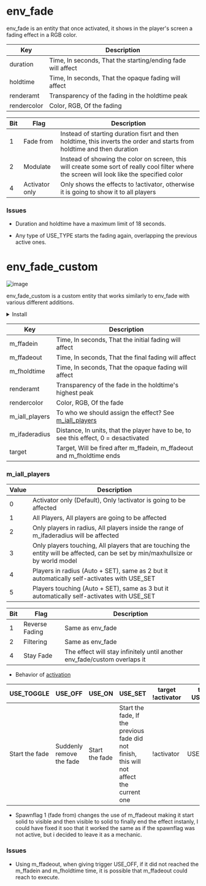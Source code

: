# env_fade

env_fade is an entity that once activated, it shows in the player's screen a fading effect in a RGB color.

| Key | Description |
|-----|-------------|
| duration | Time, In seconds, That the starting/ending fade will affect |
| holdtime | Time, In seconds, That the opaque fading will affect |
| renderamt | Transparency of the fading in the holdtime peak |
| rendercolor | Color, RGB, Of the fading |

| Bit | Flag | Description |
|-----|------|-------------|
| 1 | Fade from | Instead of starting duration fisrt and then holdtime, this inverts the order and starts from holdtime and then duration |
| 2 | Modulate | Instead of showing the color on screen, this will create some sort of really cool filter where the screen will look like the specified color |
| 4 | Activator only | Only shows the effects to !activator, otherwise it is going to show it to all players |


### Issues

- Duration and holdtime have a maximum limit of 18 seconds.

- Any type of USE_TYPE starts the fading again, overlapping the previous active ones.

# env_fade_custom

![image](../../images/angelscript.png)

env_fade_custom is a custom entity that works similarly to env_fade with various different additions.

<details><summary>Install</summary>
<p>

- Read [Install](../install.md)

- Requirements
	- scripts/maps/mikk/[env_fade_custom.as](../../../scripts/maps/mikk/env_fade_custom.as)
	- scripts/maps/mikk/[utils.as](../../../scripts/maps/mikk/utils.as)

</p>
</details>

| Key | Description |
|-----|-------------|
| m_ffadein | Time, In seconds, That the initial fading will affect |
| m_ffadeout | Time, In seconds, That the final fading will affect |
| m_fholdtime | Time, In seconds, That the opaque fading will affect |
| renderamt | Transparency of the fade in the holdtime's highest peak |
| rendercolor | Color, RGB, Of the fade |
| m_iall_players | To who we should assign the effect? See [m_iall_players](#m_iall_players) |
| m_ifaderadius | Distance, In units, that the player have to be, to see this effect, 0 = desactivated |
| target | Target, Will be fired after m_ffadein, m_ffadeout and m_fholdtime ends |

### m_iall_players

| Value | Description |
|-------|-------------|
| 0 | Activator only (Default), Only !activator is going to be affected |
| 1 | All Players, All players are going to be affected |
| 2 | Only players in radius, All players inside the range of m_ifaderadius will be affected |
| 3 | Only players touching, All players that are touching the entity will be affected, can be set by min/maxhullsize or by world model |
| 4 | Players in radius (Auto + SET), same as 2 but it automatically self-activates with USE_SET |
| 5 | Players touching (Auto + SET), same as 3 but it automatically self-activates with USE_SET |

| Bit | Flag | Description |
|-----|------|-------------|
| 1 | Reverse Fading | Same as env_fade |
| 2 | Filtering | Same as env_fade |
| 4 | Stay Fade | The effect will stay infinitely until another env_fade/custom overlaps it|


- Behavior of [activation](triggering_system.md)

| USE_TOGGLE | USE_OFF | USE_ON | USE_SET | target !activator | target USE_TYPE |
|------------|---------|--------|---------|-------------------|-----------------|
| Start the fade | Suddenly remove the fade | Start the fade | Start the fade, If the previous fade did not finish, this will not affect the current one | !activator | USE_TOGGLE |

- Spawnflag 1 (fade from) changes the use of m_ffadeout making it start solid to visible and then visible to solid to finally end the effect instanly, I could have fixed it soo that it worked the same as if the spawnflag was not active, but i decided to leave it as a mechanic.

### Issues

- Using m_ffadeout, when giving trigger USE_OFF, if it did not reached the m_ffadein and m_fholdtime time, it is possible that m_ffadeout could reach to execute.
